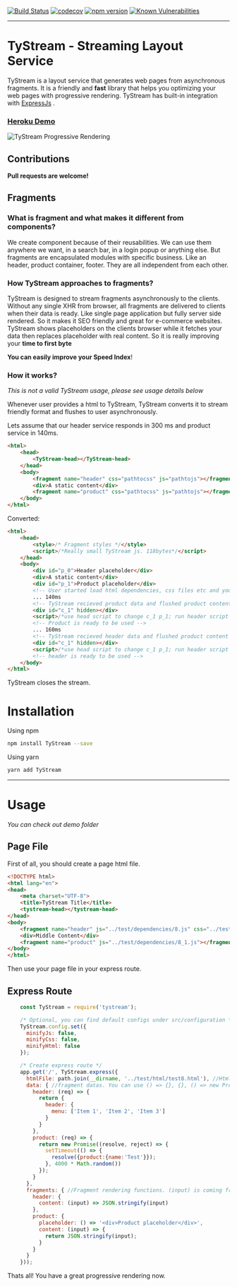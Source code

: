 [![Build Status](https://travis-ci.org/Acanguven/TyStream.svg?branch=master)](https://travis-ci.org/Acanguven/milla)
[![codecov](https://codecov.io/gh/Acanguven/TyStream/branch/master/graph/badge.svg)](https://codecov.io/gh/Acanguven/milla)
[![npm version](https://badge.fury.io/js/TyStream.svg)](https://www.npmjs.com/package/milla)
[![Known Vulnerabilities](https://snyk.io/test/github/Acanguven/TyStream/badge.svg)](https://snyk.io/test/github/Acanguven/milla)
___

# TyStream - Streaming Layout Service

TyStream is a layout service that generates web pages from asynchronous fragments. It is a friendly and **fast** library that helps you optimizing your web pages with progressive rendering. TyStream has built-in integration with [ExpressJs](https://expressjs.com/) .

### [Heroku Demo](https://TyStream-stream.herokuapp.com/)
![TyStream Progressive Rendering](https://i.imgur.com/9TEIFCJ.gif)

## Contributions

**Pull requests are welcome!**

## Fragments

### What is fragment and what makes it different from components?

We create component because of their reusabilities. We can use them anywhere we want, in a search bar, in a login popup or anything else.
But fragments are encapsulated modules with specific business. Like an header, product container, footer.
They are all independent from each other.

### How TyStream approaches to fragments?

TyStream is designed to stream fragments asynchronously to the clients. Without any single XHR from browser, all fragments are delivered to clients when their data is ready. Like single page application but fully server side rendered. So it makes it SEO friendly and great for e-commerce websites.
TyStream shows placeholders on the clients browser while it fetches your data then replaces placeholder with real content. So it is really improving your **time to first byte**

**You can easily improve your Speed Index**!

### How it works?

*This is not a valid TyStream usage, please see usage details below*

Whenever user provides a html to TyStream, TyStream converts it to stream friendly format and flushes to user asynchronously.

Lets assume that our header service responds in 300 ms and product service in 140ms.

```html
<html>
    <head>
        <TyStream-head></TyStream-head>
    </head>
    <body>
        <fragment name="header" css="pathtocss" js="pathtojs"></fragment>
        <div>A static content</div>
        <fragment name="product" css="pathtocss" js="pathtojs"></fragment>
    </body>
</html>
```

Converted:
```html
<html>
    <head>
        <style>/* Fragment styles */</style>
        <script>/*Really small TyStream js. 118bytes*/</script>
    </head>
    <body>
        <div id="p_0">Header placeholder</div>
        <div>A static content</div>
        <div id="p_1">Product placeholder</div>
        <!-- User started load html dependencies, css files etc and your website is already rendered -->
        ... 140ms
        <!-- TyStream recieved product data and flushed product content and js -->
        <div id="c_1" hidden></div>
        <script>/*use head script to change c_1 p_1; run header script */</script>
        <!-- Product is ready to be used -->
        ... 160ms
        <!-- TyStream recieved header data and flushed product content and js -->
        <div id="c_1" hidden></div>
        <script>/*use head script to change c_1 p_1; run header script */</script>
        <!-- header is ready to be used -->
    </body>
</html>
```

TyStream closes the stream.

# Installation

Using npm
```bash
npm install TyStream --save
```

Using yarn
```bash
yarn add TyStream
```

___

# Usage

*You can check out demo folder*

## Page File

First of all, you should create a page html file.

```html
<!DOCTYPE html>
<html lang="en">
<head>
    <meta charset="UTF-8">
    <title>TyStream Title</title>
    <tystream-head></tystream-head>
</head>
<body>
    <fragment name="header" js="../test/dependencies/8.js" css="../test/dependencies/8.css"></fragment>
    <div>Middle Content</div>
    <fragment name="product" js="../test/dependencies/8_1.js"></fragment>
</body>
</html>
```

Then use your page file in your express route.

## Express Route

```javascript
    const TyStream = require('tystream');

    /* Optional, you can find default configs under src/configuration */
    TyStream.config.set({
      minifyJs: false,
      minifyCss: false,
      minifyHtml: false
    });

    /* Create express route */
    app.get('/', TyStream.express({
      htmlFile: path.join(__dirname, '../test/html/test8.html'), //Html with fragments
      data: { //fragment datas. You can use () => {}, {}, () => new Promise. TyStream will handle them in most efficient way.
        header: (req) => {
          return {
            header: {
              menu: ['Item 1', 'Item 2', 'Item 3']
            }
          }
        },
        product: (req) => {
          return new Promise((resolve, reject) => {
            setTimeout(() => {
              resolve({product:{name:'Test'}});
            }, 4000 * Math.random())
          });
        }
      },
      fragments: { //Fragment rendering functions. (input) is coming from data. You can use your favorite template engine here (anything that returns string).
        header: {
          content: (input) => JSON.stringify(input)
        },
        product: {
          placeholder: () => '<div>Product placeholder</div>',
          content: (input) => {
            return JSON.stringify(input);
          }
        }
      }
    }));
```

Thats all! You have a great progressive rendering now.
